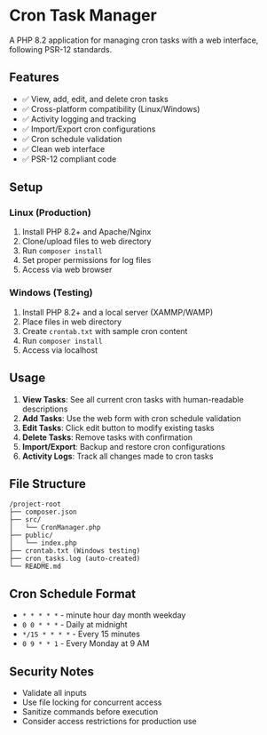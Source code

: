 
# Cron Task Manager

A PHP 8.2 application for managing cron tasks with a web interface, following PSR-12 standards.

## Features

- ✅ View, add, edit, and delete cron tasks
- ✅ Cross-platform compatibility (Linux/Windows)
- ✅ Activity logging and tracking
- ✅ Import/Export cron configurations
- ✅ Cron schedule validation
- ✅ Clean web interface
- ✅ PSR-12 compliant code

## Setup

### Linux (Production)
1. Install PHP 8.2+ and Apache/Nginx
2. Clone/upload files to web directory
3. Run `composer install`
4. Set proper permissions for log files
5. Access via web browser

### Windows (Testing)

1. Install PHP 8.2+ and a local server (XAMMP/WAMP)
2. Place files in web directory
3. Create `crontab.txt` with sample cron content
4. Run `composer install`
5. Access via localhost

## Usage

1. **View Tasks**: See all current cron tasks with human-readable descriptions
2. **Add Tasks**: Use the web form with cron schedule validation
3. **Edit Tasks**: Click edit button to modify existing tasks
4. **Delete Tasks**: Remove tasks with confirmation
5. **Import/Export**: Backup and restore cron configurations
6. **Activity Logs**: Track all changes made to cron tasks

## File Structure

```dir
/project-root
├── composer.json
├── src/
│   └── CronManager.php
├── public/
│   └── index.php
├── crontab.txt (Windows testing)
├── cron_tasks.log (auto-created)
└── README.md
```

## Cron Schedule Format

- `* * * * *` - minute hour day month weekday
- `0 0 * * *` - Daily at midnight
- `*/15 * * * *` - Every 15 minutes
- `0 9 * * 1` - Every Monday at 9 AM

## Security Notes

- Validate all inputs
- Use file locking for concurrent access
- Sanitize commands before execution
- Consider access restrictions for production use
